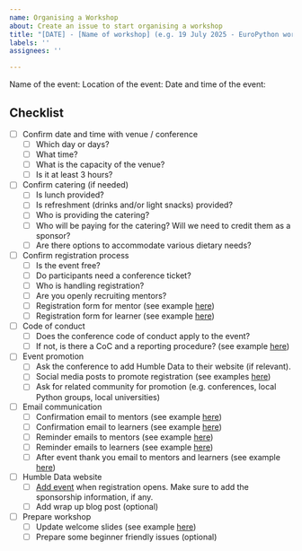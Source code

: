 ```yaml
---
name: Organising a Workshop
about: Create an issue to start organising a workshop
title: "[DATE] - [Name of workshop] (e.g. 19 July 2025 - EuroPython workshop)"
labels: ''
assignees: ''

---
```


<!--
Thank you for organising a Humble Data Workshop. With that we can encourage more people learning Python and join our community.

Please use this issue as a action item tracker for organising. This is provide visibility for other organisers so we can help each other.

If you have questions, please do not hesitate to ask @Cheukting, @hevansDev, @laisbsc or @
t-redactyl
-->

Name of the event:
Location of the event:
Date and time of the event:

## Checklist

- [ ] Confirm date and time with venue / conference  
  - [ ] Which day or days?  
  - [ ] What time?  
  - [ ] What is the capacity of the venue?  
  - [ ] Is it at least 3 hours?  
              
- [ ] Confirm catering (if needed)  
  - [ ] Is lunch provided?  
  - [ ] Is refreshment (drinks and/or light snacks) provided?  
  - [ ] Who is providing the catering?  
  - [ ] Who will be paying for the catering? Will we need to credit them as a sponsor?  
  - [ ] Are there options to accommodate various dietary needs?  
              
- [ ] Confirm registration process  
  - [ ] Is the event free?  
  - [ ] Do participants need a conference ticket?  
  - [ ] Who is handling registration?  
  - [ ] Are you openly recruiting mentors?  
  - [ ] Registration form for mentor (see example [here](https://docs.google.com/forms/d/1AsSDQIIQcAOijTIC-N7R2pjp-f8q88JfBvgmbrCJuX4/edit))  
  - [ ] Registration form for learner (see example [here](https://docs.google.com/forms/d/1AsSDQIIQcAOijTIC-N7R2pjp-f8q88JfBvgmbrCJuX4/edit))  
              
- [ ] Code of conduct  
  - [ ] Does the conference code of conduct apply to the event?  
  - [ ] If not, is there a CoC and a reporting procedure? (see example [here](https://docs.google.com/forms/d/1hsN_Q6FTVCfSPfi8uVbwArIfW0bvuZQQBQyEGwGOlvA/edit))

- [ ] Event promotion  
  - [ ] Ask the conference to add Humble Data to their website (if relevant).  
  - [ ] Social media posts to promote registration (see examples [here](https://docs.google.com/document/d/1XZN6M7-9wr7WmTn32Yf-KWBlf4n2IUo5z7XKTChNSjY/edit?tab=t.0))  
  - [ ] Ask for related community for promotion (e.g. conferences, local Python groups, local universities)

- [ ] Email communication  
  - [ ] Confirmation email to mentors (see example [here](https://docs.google.com/document/d/1XZN6M7-9wr7WmTn32Yf-KWBlf4n2IUo5z7XKTChNSjY/edit?tab=t.0))  
  - [ ] Confirmation email to learners (see example [here](https://docs.google.com/document/d/1XZN6M7-9wr7WmTn32Yf-KWBlf4n2IUo5z7XKTChNSjY/edit?tab=t.0))  
  - [ ] Reminder emails to mentors (see example [here](https://docs.google.com/document/d/1XZN6M7-9wr7WmTn32Yf-KWBlf4n2IUo5z7XKTChNSjY/edit?tab=t.0))  
  - [ ] Reminder emails to learners (see example [here](https://docs.google.com/document/d/1XZN6M7-9wr7WmTn32Yf-KWBlf4n2IUo5z7XKTChNSjY/edit?tab=t.0))  
  - [ ] After event thank you email to mentors and learners  (see example [here](https://docs.google.com/document/d/1XZN6M7-9wr7WmTn32Yf-KWBlf4n2IUo5z7XKTChNSjY/edit?tab=t.0))  
              
- [ ] Humble Data website  
  - [ ] [Add event](https://github.com/HumbleData/HumbleData.github.io) when registration opens. Make sure to add the sponsorship information, if any.  
  - [ ] Add wrap up blog post (optional)

- [ ] Prepare workshop  
  - [ ] Update welcome slides (see example [here](https://docs.google.com/presentation/d/173GLa3ax6R50Uc4kbVgzz_5eNfFDc2Fe/edit?usp=sharing&ouid=105151747877728574893&rtpof=true&sd=true))  
  - [ ] Prepare some beginner friendly issues (optional)
